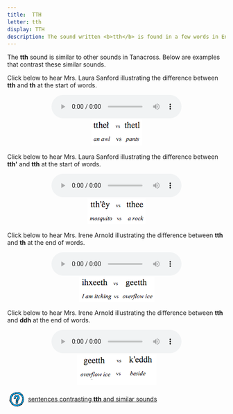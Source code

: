 ```yaml
---
title:  TTH
letter: tth
display: TTH
description: The sound written <b>tth</b> is found in a few words in English: it is the last sound in careful pronunciation of "eighth", as if it were spelled eight-th. This sound should not be confused with <b>th</b>.		
---
```



	


The <b>tth</b> sound is similar to other sounds in Tanacross. Below are examples that contrast these similar sounds.


Click below to hear Mrs. Laura Sanford illustrating the difference between <b>tth</b> and <b>th</b> at the start of words.


<center>
<audio controls src="/assets/audio/tth_th_comp_ls.mp3" type="audio/mpeg">Your browser does not support the audio element.</audio><br/><img src="/assets/gif//tth_th_comp.gif" border="0">
</center>

Click below to hear Mrs. Laura Sanford illustrating the difference between <b>tth'</b> and <b>tth</b> at the start of words.


<center>
<audio controls src="/assets/audio/tth_glot_tth_comp_ls.mp3" type="audio/mpeg">Your browser does not support the audio element.</audio><br/>
<img src="/assets/gif//tth_glot_tth_comp.gif" border="0">
</center>

Click below to hear Mrs. Irene Arnold illustrating the difference between <b>tth</b> and <b>th</b> at the end of words.

<center>
<audio controls src="/assets/audio/tth_th_final_comp.mp3" type="audio/mpeg">Your browser does not support the audio element.</audio><br/>
<img src="/assets/gif//tth_th_final_comp.gif" border="0">
</center>

Click below to hear Mrs. Irene Arnold illustrating the difference between <b>tth</b> and <b>ddh</b> at the end of words.


<center>
<audio controls src="/assets/audio/tth_ddh_fnl_cmp.mp3" type="audio/mpeg">Your browser does not support the audio element.</audio><br/>
<img src="/assets/gif//tth_ddh_fnl_cmp.gif" border="0">
</center>


<p>
<img src="/assets/images/question.png" width="34" height="34" hspace="5" align="absmiddle"> <a href="../dental_comp/dental_sent/dental_sent.html"> sentences contrasting <b>tth</b> and similar sounds</a><br />
</p>
<p>&nbsp;</p>
						